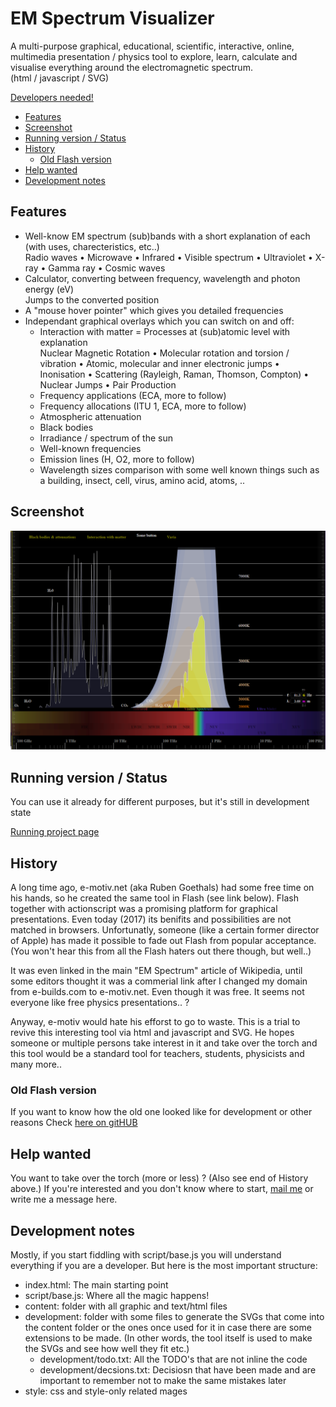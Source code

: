 # EM Spectrum Visualizer
A multi-purpose graphical, educational, scientific, interactive, online, multimedia presentation / physics tool to explore, learn, calculate and visualise everything around the electromagnetic spectrum.  
(html / javascript / SVG)

[Developers needed!](#help-wanted)

- [Features](#features)
- [Screenshot](#screenshot)
- [Running version / Status](#running-version--status)
- [History](#history)
    - [Old Flash version](#old-flash-version)
- [Help wanted](#help-wanted)
- [Development notes](#development-notes)

## Features

- Well-know EM spectrum (sub)bands with a short explanation of each (with uses, charecteristics, etc..)  
Radio waves • Microwave • Infrared • Visible spectrum • Ultraviolet • X-ray • Gamma ray • Cosmic waves
- Calculator, converting between frequency, wavelength and photon energy (eV)  
  Jumps to the converted position
- A "mouse hover pointer" which gives you detailed frequencies 
- Independant graphical overlays which you can switch on and off:
  - Interaction with matter = Processes at (sub)atomic level with explanation  
    Nuclear Magnetic Rotation  •  Molecular rotation and torsion / vibration • Atomic, molecular and inner electronic jumps • Inonisation • Scattering (Rayleigh, Raman, Thomson, Compton) • Nuclear Jumps  • Pair Production
  - Frequency applications (ECA, more to follow)
  - Frequency allocations (ITU 1, ECA, more to follow)
  - Atmospheric attenuation
  - Black bodies
  - Irradiance / spectrum  of the sun
  - Well-known frequencies
  - Emission lines (H, O2, more to follow)
  - Wavelength sizes comparison with some well known things such as a building, insect, cell, virus, amino acid, atoms, ..
  
## Screenshot
![Screenshot](/_screenshot.png?raw=true "Sreenshot EM SPectrum Visualiser")

## Running version / Status
You can use it already for different purposes, but it's still in development state

[Running project page](http://em-spectrum.e-motiv.net)

## History
A long time ago, e-motiv.net (aka Ruben Goethals) had some free time on his hands, so he created the same tool in Flash (see link below). Flash together with actionscript was a promising platform for graphical presentations. Even today (2017) its benifits and possibilities are not matched in browsers. Unfortunatly, someone (like a certain former director of Apple) has made it possible to fade out Flash from popular acceptance. (You won't hear this from all the Flash haters out there though, but well..)

It was even linked in the main "EM Spectrum" article of Wikipedia, until some editors thought it was a commerial link after I changed my domain from e-builds.com to e-motiv.net. Even though it was free.
It seems not everyone like free physics presentations.. ?

Anyway, e-motiv would hate his efforst to go to waste. This is a trial to revive this interesting tool via html and javascript and SVG. He hopes someone or multiple persons take interest in it and take over the torch and this tool would be a standard tool for teachers, students, physicists and many more..

### Old Flash version
If you want to know how the old one looked like for development or other reasons
Check
[here on gitHUB](_version%20flash%20-%20old/source/Electromagnetic%20Spectrum.swf)

## Help wanted
You want to take over the torch (more or less) ? (Also see end of History above.) 
If you're interested and you don't know where to start, [mail me](mailto:Ruben@e-motiv.net) or write me a message here.

## Development notes
Mostly, if you start fiddling with script/base.js you will understand everything if you are a developer. But here is the most important structure:
- index.html: The main starting point
- script/base.js: Where all the magic happens!
- content: folder with all graphic and text/html files
- development: folder with some files to generate the SVGs that come into the content folder or the ones once used for it in case there are some extensions to be made. (In other words, the tool itself is used to make the SVGs and see how well they fit etc.)
  - development/todo.txt: All the TODO's that are not inline the code
  - development/decsions.txt: Decisiosn that have been made and are important to remember not to make the same mistakes later
- style: css and style-only related mages




